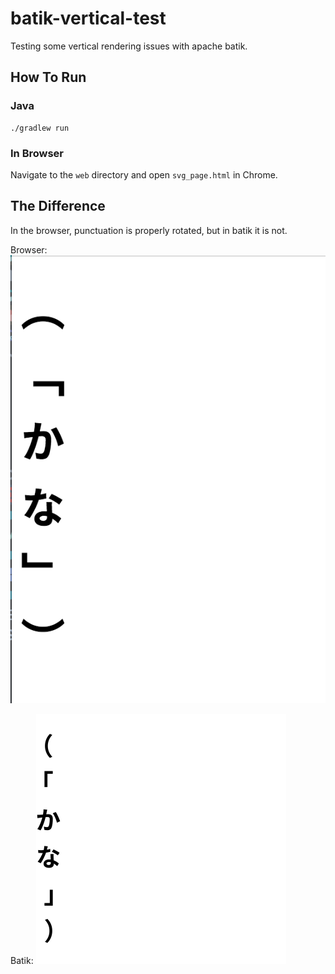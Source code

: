 # batik-vertical-test

Testing some vertical rendering issues with apache batik.

## How To Run

### Java

```
./gradlew run
```

### In Browser
Navigate to the `web` directory and open `svg_page.html` in Chrome.

## The Difference
In the browser, punctuation is properly rotated, but in batik it is not.

Browser:
![browser_version](readme_resources/chrome_result.png)

Batik:
![batik_version](readme_resources/batik_result.png)
